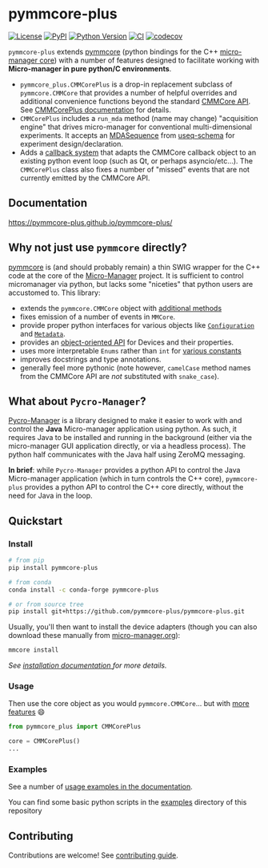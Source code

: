 # pymmcore-plus

[![License](https://img.shields.io/pypi/l/pymmcore-plus.svg?color=green)](https://github.com/pymmcore-plus/pymmcore-plus/raw/master/LICENSE)
[![PyPI](https://img.shields.io/pypi/v/pymmcore-plus.svg?color=green)](https://pypi.org/project/pymmcore-plus)
[![Python
Version](https://img.shields.io/pypi/pyversions/pymmcore-plus.svg?color=green)](https://python.org)
[![CI](https://github.com/pymmcore-plus/pymmcore-plus/actions/workflows/test_and_deploy.yml/badge.svg)](https://github.com/pymmcore-plus/pymmcore-plus/actions/workflows/test_and_deploy.yml)
[![codecov](https://codecov.io/gh/pymmcore-plus/pymmcore-plus/branch/main/graph/badge.svg)](https://codecov.io/gh/pymmcore-plus/pymmcore-plus)

`pymmcore-plus` extends [pymmcore](https://github.com/micro-manager/pymmcore)
(python bindings for the C++ [micro-manager
core](https://github.com/micro-manager/mmCoreAndDevices/)) with a number of
features designed to facilitate working with **Micro-manager in pure python/C
environments**.

- `pymmcore_plus.CMMCorePlus` is a drop-in replacement subclass of
  `pymmcore.CMMCore` that provides a number of helpful overrides and additional
  convenience functions beyond the standard [CMMCore
  API](https://javadoc.scijava.org/Micro-Manager-Core/mmcorej/CMMCore.html). See
  [CMMCorePlus
  documentation](https://pymmcore-plus.github.io/pymmcore-plus/api/cmmcoreplus/)
  for details.
- `CMMCorePlus` includes a `run_mda` method (name may change) "acquisition
  engine" that drives micro-manager for conventional multi-dimensional
  experiments. It accepts an
  [MDASequence](https://pymmcore-plus.github.io/useq-schema/schema/sequence/)
  from [useq-schema](https://pymmcore-plus.github.io/useq-schema/) for
  experiment design/declaration.
- Adds a [callback
  system](https://pymmcore-plus.github.io/pymmcore-plus/api/events/) that adapts
  the CMMCore callback object to an existing python event loop (such as Qt, or
  perhaps asyncio/etc...).  The `CMMCorePlus` class also fixes a number of
  "missed" events that are not currently emitted by the CMMCore API.

## Documentation

https://pymmcore-plus.github.io/pymmcore-plus/

## Why not just use `pymmcore` directly?

[pymmcore](https://github.com/micro-manager/pymmcore) is (and should probably
remain) a thin SWIG wrapper for the C++ code at the core of the
[Micro-Manager](https://github.com/micro-manager/mmCoreAndDevices/) project.  It
is sufficient to control micromanager via python, but lacks some "niceties" that
python users are accustomed to. This library:

- extends the `pymmcore.CMMCore` object with [additional
  methods](https://pymmcore-plus.github.io/pymmcore-plus/api/cmmcoreplus/)
- fixes emission of a number of events in `MMCore`.
- provide proper python interfaces for various objects like
  [`Configuration`](https://pymmcore-plus.github.io/pymmcore-plus/api/configuration/)
  and [`Metadata`](https://pymmcore-plus.github.io/pymmcore-plus/api/metadata/).
- provides an [object-oriented
  API](https://pymmcore-plus.github.io/pymmcore-plus/api/device/) for Devices
  and their properties.
- uses more interpretable `Enums` rather than `int` for [various
  constants](https://pymmcore-plus.github.io/pymmcore-plus/api/constants/)
- improves docstrings and type annotations.
- generally feel more pythonic (note however, `camelCase` method names from the
  CMMCore API are *not* substituted with `snake_case`).

## What about `Pycro-Manager`?

[Pycro-Manager](https://github.com/micro-manager/pycro-manager) is a library
designed to make it easier to work with and control the **Java** Micro-manager
application using python.  As such, it requires Java to be installed and running
in the background (either via the micro-manager GUI application directly, or via
a headless process).  The python half communicates with the Java half using
ZeroMQ messaging.

**In brief**: while `Pycro-Manager` provides a python API to control the Java
Micro-manager application (which in turn controls the C++ core), `pymmcore-plus`
provides a python API to control the C++ core directly, without the need for
Java in the loop.

## Quickstart

### Install

```sh
# from pip
pip install pymmcore-plus

# from conda
conda install -c conda-forge pymmcore-plus

# or from source tree
pip install git+https://github.com/pymmcore-plus/pymmcore-plus.git
```

Usually, you'll then want to install the device adapters (though
you can also download these manually from [micro-manager.org](https://micro-manager.org/Micro-Manager_Nightly_Builds)):

```sh
mmcore install
```

*See [installation documentation ](https://pymmcore-plus.github.io/pymmcore-plus/install/) for more details.*

### Usage

Then use the core object as you would `pymmcore.CMMCore`...
but with [more features](https://pymmcore-plus.github.io/pymmcore-plus/api/cmmcoreplus/) :smile:

```python
from pymmcore_plus import CMMCorePlus

core = CMMCorePlus()
...
```

### Examples

See a number of [usage examples in the
documentation](http://pymmcore-plus.github.io/pymmcore-plus/examples/mda/).

You can find some basic python scripts in the [examples](examples) directory of
this repository

## Contributing

Contributions are welcome!  See [contributing guide](http://pymmcore-plus.github.io/pymmcore-plus/contributing/).
